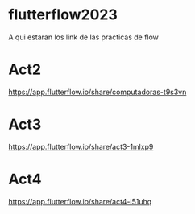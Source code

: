 # flutterflow2023
A qui estaran los link de las practicas de flow

# Act2

https://app.flutterflow.io/share/computadoras-t9s3vn

# Act3

https://app.flutterflow.io/share/act3-1mlxp9

# Act4

https://app.flutterflow.io/share/act4-i51uhq
